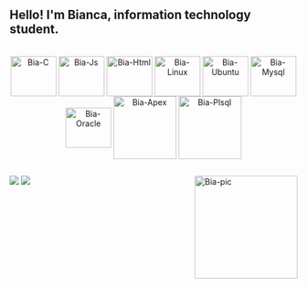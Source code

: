 ## Hello! I'm Bianca, information technology student.

<div style="display: inline_block"><br>
<div align="center">
  <img align="center" alt="Bia-C" height="70" width="80" src="https://cdn.jsdelivr.net/gh/devicons/devicon/icons/c/c-original.svg">
  <img align="center" alt="Bia-Js" height="70" width="80" src="https://cdn.jsdelivr.net/gh/devicons/devicon/icons/javascript/javascript-original.svg">
  <img align="center" alt="Bia-Html" height="70" width="80" src="https://cdn.jsdelivr.net/gh/devicons/devicon/icons/html5/html5-original.svg">
  <img align="center" alt="Bia-Linux" height="70" width="80" src="https://cdn.jsdelivr.net/gh/devicons/devicon/icons/linux/linux-original.svg">
  <img align="center" alt="Bia-Ubuntu" height="70" width="80" src="https://cdn.jsdelivr.net/gh/devicons/devicon/icons/ubuntu/ubuntu-plain.svg">
  <img align="center" alt="Bia-Mysql" height="70" width="80" src="https://cdn.jsdelivr.net/gh/devicons/devicon/icons/mysql/mysql-original.svg">
  <img align="center" alt="Bia-Oracle" height="70" width="80" src="https://cdn.jsdelivr.net/gh/devicons/devicon/icons/oracle/oracle-original.svg">
  <img align="center" alt="Bia-Apex" height="110" width="110" src="https://img.icons8.com/plasticine/100/000000/oracle-application-express.png">
  <img align="center" alt="Bia-Plsql" height="110" width="110" src="https://img.icons8.com/plasticine/100/000000/oracle-pl-sql--v3.png">
</div>
  
  ##
  
<div>
 <a href="https://discordapp.com/users/bialeticia#4612/" target="_blank"><img src="https://img.shields.io/badge/Discord-7289DA?style=for-the-badge&logo=discord&logoColor=white"/></a> 
 <a href = "mailto:biancaleticia.moura@gmail.com"><img src="https://img.shields.io/badge/Gmail-D14836?style=for-the-badge&logo=gmail&logoColor=white"/></a>
 <img align="right" alt="Bia-pic" height="180" src="https://64.media.tumblr.com/b878cd15787378a8ef3b17bb46603bcf/73828ed4e217077c-90/s500x750/464908a1d0f17a30605310c906a2a13f0b2a2723.gifv">
</div>
